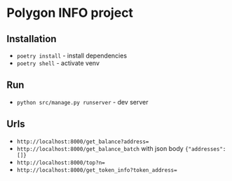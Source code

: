 # Polygon INFO project
## Installation
- `poetry install` - install dependencies
- `poetry shell` - activate venv

## Run
- `python src/manage.py runserver` - dev server

## Urls
- `http://localhost:8000/get_balance?address=`
- `http://localhost:8000/get_balance_batch` with json body `{"addresses": []}`
- `http://localhost:8000/top?n=`
- `http://localhost:8000/get_token_info?token_address=`